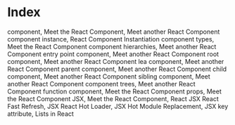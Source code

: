 # Index

component, Meet the React Component, Meet another React Component
component instance, React Component Instantiation
component types, Meet the React Component
component hierarchies, Meet another React Component
entry point component, Meet another React Component
root component, Meet another React Component
lea component, Meet another React Component
parent component, Meet another React Component
child component, Meet another React Component
sibling component, Meet another React Component
component trees, Meet another React Component
function component, Meet the React Component
props, Meet the React Component
JSX, Meet the React Component, React JSX
React Fast Refresh, JSX
React Hot Loader, JSX
Hot Module Replacement, JSX
key attribute, Lists in React